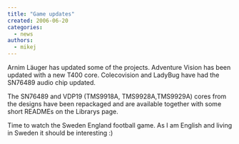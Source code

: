 ```yaml
---
title: "Game updates"
created: 2006-06-20
categories: 
  - news
authors: 
  - mikej
---
```


Arnim Läuger has updated some of the projects. Adventure Vision has been updated with a new T400 core. Colecovision and LadyBug have had the SN76489 audio chip updated.

The SN76489 and VDP19 (TMS9918A, TMS9928A,TMS9929A) cores from the designs have been repackaged and are available together with some short READMEs on the Librarys page.

Time to watch the Sweden England football game. As I am English and living in Sweden it should be interesting :)
